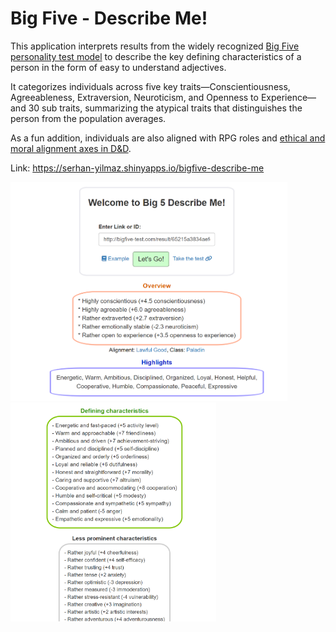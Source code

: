 # Big Five - Describe Me!
This application interprets results from the widely recognized [Big Five personality test model](https://bigfive-test.com/) to describe the key defining characteristics of a person in the form of easy to understand adjectives. 

It categorizes individuals across five key traits—Conscientiousness, Agreeableness, Extraversion, Neuroticism, and Openness to Experience— and 30 sub traits, summarizing the atypical traits that distinguishes the person from the population averages. 

As a fun addition, individuals are also aligned with RPG roles and [ethical and moral alignment axes in D&D](https://en.wikipedia.org/wiki/Alignment_(Dungeons_%26_Dragons)). 

Link: https://serhan-yilmaz.shinyapps.io/bigfive-describe-me

<img src="images/example_image.png" height="350"/> <img src="images/example_image_2.png" height="350"/>
